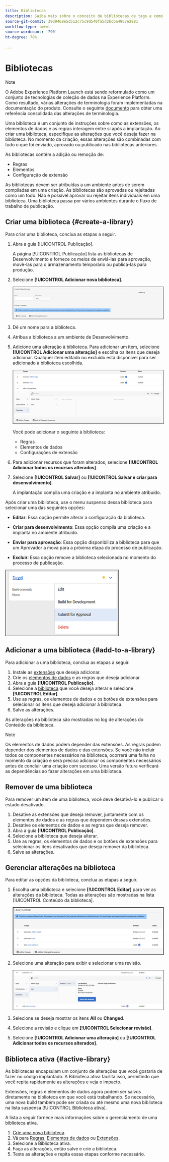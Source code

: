 ```yaml
---
title: Bibliotecas
description: Saiba mais sobre o conceito de bibliotecas de tags e como elas funcionam no Adobe Experience Platform.
source-git-commit: 39d9468e5d512c75c9d540fa5d2bcba4967e2881
workflow-type: tm+mt
source-wordcount: '790'
ht-degree: 78%

---
```


# Bibliotecas

>[!NOTE]
>
>O Adobe Experience Platform Launch está sendo reformulado como um conjunto de tecnologias de coleção de dados na Experience Platform. Como resultado, várias alterações de terminologia foram implementadas na documentação do produto. Consulte o seguinte [documento](../../term-updates.md) para obter uma referência consolidada das alterações de terminologia.

Uma biblioteca é um conjunto de instruções sobre como as extensões, os elementos de dados e as regras interagem entre si após a implantação. Ao criar uma biblioteca, especifique as alterações que você deseja fazer na biblioteca. No momento da criação, essas alterações são combinadas com tudo o que foi enviado, aprovado ou publicado nas bibliotecas anteriores.

As bibliotecas contêm a adição ou remoção de:

* Regras
* Elementos
* Configuração de extensão

As bibliotecas devem ser atribuídas a um ambiente antes de serem compiladas em uma criação. As bibliotecas são aprovadas ou rejeitadas como um todo. Não é possível aprovar ou rejeitar itens individuais em uma biblioteca. Uma biblioteca passa por vários ambientes durante o fluxo de trabalho de publicação.

## Criar uma biblioteca {#create-a-library}

Para criar uma biblioteca, conclua as etapas a seguir.

1. Abra a guia [!UICONTROL Publicação].

   A página [!UICONTROL Publicação] lista as bibliotecas de Desenvolvimento e fornece os meios de enviá-las para aprovação, movê-las para o armazenamento temporário ou publicá-las para produção.

1. Selecione **[!UICONTROL Adicionar nova biblioteca]**.

   ![](../../images/library-create.jpg)

1. Dê um nome para a biblioteca.
1. Atribua a biblioteca a um ambiente de Desenvolvimento.
1. Adicione uma alteração à biblioteca.
Para adicionar um item, selecione **[!UICONTROL Adicionar uma alteração]** e escolha os itens que deseja adicionar. Qualquer item editado ou excluído está disponível para ser adicionado à biblioteca escolhida.

   ![](../../images/library-add-change.jpg)

   Você pode adicionar o seguinte à biblioteca:

   * Regras
   * Elementos de dados
   * Configurações de extensão

1. Para adicionar recursos que foram alterados, selecione **[!UICONTROL Adicionar todos os recursos alterados]**.
1. Selecione **[!UICONTROL Salvar]** ou **[!UICONTROL Salvar e criar para desenvolvimento]**.

   A implantação compila uma criação e a implanta no ambiente atribuído.

Após criar uma biblioteca, use o menu suspenso dessa biblioteca para selecionar uma das seguintes opções:

* **Editar**: Essa opção permite alterar a configuração da biblioteca.

* **Criar para desenvolvimento**: Essa opção compila uma criação e a implanta no ambiente atribuído.

* **Enviar para aprovação**: Essa opção disponibiliza a biblioteca para que um Aprovador a mova para a próxima etapa do processo de publicação.

* **Excluir**: Essa opção remove a biblioteca selecionada no momento do processo de publicação.

![](../../images/library-menu.png)

## Adicionar a uma biblioteca {#add-to-a-library}

Para adicionar a uma biblioteca, conclua as etapas a seguir.

1. Instale as [extensões](../managing-resources/extensions/overview.md) que deseja adicionar.
1. Crie os [elementos de dados](../managing-resources/data-elements.md) e as regras que deseja adicionar.
1. Abra a guia **[!UICONTROL Publicação]**.
1. Selecione a [biblioteca](libraries.md) que você deseja alterar e selecione **[!UICONTROL Editar]**.
1. Use as regras, os elementos de dados e os botões de extensões para selecionar os itens que deseja adicionar à biblioteca.
1. Salve as alterações.

As alterações na biblioteca são mostradas no log de alterações do Conteúdo da biblioteca.

>[!NOTE]
>
>Os elementos de dados podem depender das extensões. As regras podem depender dos elementos de dados e das extensões. Se você não incluir todos os componentes necessários na biblioteca, ocorrerá uma falha no momento da criação e será preciso adicionar os componentes necessários antes de concluir uma criação com sucesso. Uma versão futura verificará as dependências ao fazer alterações em uma biblioteca.

## Remover de uma biblioteca

Para remover um item de uma biblioteca, você deve desativá-lo e publicar o estado desativado.

1. Desative as extensões que deseja remover, juntamente com os elementos de dados e as regras que dependem dessas extensões.
1. Desative os elementos de dados e as regras que deseja remover.
1. Abra a guia **[!UICONTROL Publicação]**.
1. Selecione a biblioteca que deseja alterar.
1. Use as regras, os elementos de dados e os botões de extensões para selecionar os itens desativados que deseja remover da biblioteca.
1. Salve as alterações.

## Gerenciar alterações na biblioteca

Para editar as opções da biblioteca, conclua as etapas a seguir.

1. Escolha uma biblioteca e selecione **[!UICONTROL Editar]** para ver as alterações da biblioteca. Todas as alterações são mostradas na lista [!UICONTROL Conteúdo da biblioteca].

   ![](../../images/library-contents.jpg)

1. Selecione uma alteração para exibir e selecionar uma revisão.

   ![](../../images/library-contents-revision.jpg)

1. Selecione se deseja mostrar os itens **All** ou **Changed**.
1. Selecione a revisão e clique em **[!UICONTROL Selecionar revisão]**.
1. Selecione **[!UICONTROL Adicionar uma alteração]** ou **[!UICONTROL Adicionar todos os recursos alterados]**.

## Biblioteca ativa {#active-library}

As bibliotecas encapsulam um conjunto de alterações que você gostaria de fazer no código implantado. A Biblioteca ativa facilita isso, permitindo que você repita rapidamente as alterações e veja o impacto.

Extensões, regras e elementos de dados agora podem ser salvos diretamente na biblioteca em que você está trabalhando. Se necessário, uma nova build também pode ser criada ou até mesmo uma nova biblioteca na lista suspensa [!UICONTROL Biblioteca ativa].

A lista a seguir fornece mais informações sobre o gerenciamento de uma biblioteca ativa.

1. [Crie uma nova biblioteca](libraries.md#create-a-library).
1. Vá para [Regras](../managing-resources/rules.md), [Elementos de dados](../managing-resources/data-elements.md) ou [Extensões](../managing-resources/extensions/overview.md).
1. Selecione a Biblioteca ativa.
1. Faça as alterações, então salve e crie a biblioteca.
1. Teste as alterações e repita essas etapas conforme necessário.
